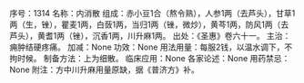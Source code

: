 序号：1314
名称：内消散
组成：赤小豆1合（熬令熟），人参1两（去芦头），甘草1两（生，锉），瞿麦1两，白蔹1两，当归1两（锉，微炒），黄芩1两，防风1两（去芦头），黄耆1两（锉），沉香1两，川升麻1两。
出处：《圣惠》卷六十一。
主治：痈肿结硬疼痛。
加减：None
功效：None
用法用量：每服2钱，以温水调下，不拘时候。
制备方法：上为细散。
临床应用：None
各家论述：None
用药禁忌：None
附注：方中川升麻用量原缺，据《普济方》补。
